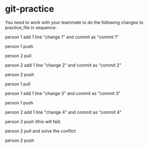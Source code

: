 # git-practice
You need to work with your teammate to do the following changes to practice_file in sequence:

person 1 add 1 line "change 1" and commit as "commit 1"

person 1 push

person 2 pull

person 2 add 1 line "change 2" and commit as "commit 2"

person 2 push

person 1 pull

person 1 add 1 line "change 3" and commit as "commit 3"

person 1 push

person 2 add 1 line "change 4" and commit as "commit 4"

person 2 push (this will fail)

person 2 pull and solve the conflict

person 2 push
